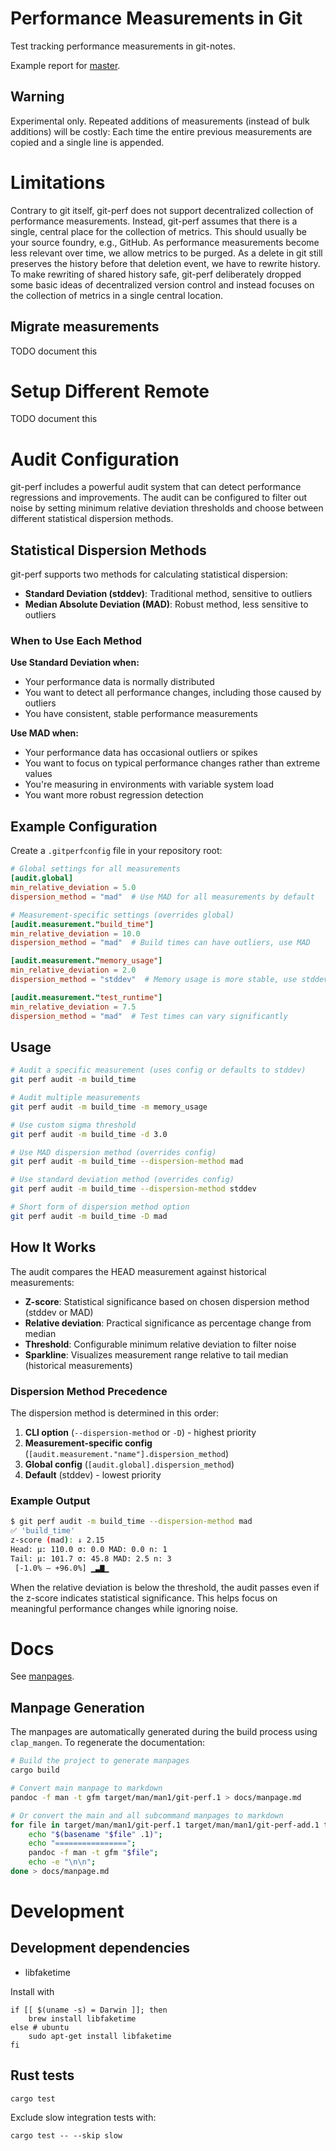 # Performance Measurements in Git

Test tracking performance measurements in git-notes.

Example report for [master](https://kaihowl.github.io/git-perf/master.html).

## Warning
Experimental only.
Repeated additions of measurements (instead of bulk additions) will be costly:
Each time the entire previous measurements are copied and a single line is
appended.

# Limitations

Contrary to git itself, git-perf does not support decentralized collection of
performance measurements. Instead, git-perf assumes that there is a single,
central place for the collection of metrics. This should usually be your source
foundry, e.g., GitHub. As performance measurements become less relevant over
time, we allow metrics to be purged. As a delete in git still preserves the
history before that deletion event, we have to rewrite history. To make
rewriting of shared history safe, git-perf deliberately dropped some basic
ideas of decentralized version control and instead focuses on the collection of
metrics in a single central location.

## Migrate measurements
TODO document this

# Setup Different Remote
TODO document this

# Audit Configuration

git-perf includes a powerful audit system that can detect performance regressions
and improvements. The audit can be configured to filter out noise by setting
minimum relative deviation thresholds and choose between different statistical
dispersion methods.

## Statistical Dispersion Methods

git-perf supports two methods for calculating statistical dispersion:

- **Standard Deviation (stddev)**: Traditional method, sensitive to outliers
- **Median Absolute Deviation (MAD)**: Robust method, less sensitive to outliers

### When to Use Each Method

**Use Standard Deviation when:**
- Your performance data is normally distributed
- You want to detect all performance changes, including those caused by outliers
- You have consistent, stable performance measurements

**Use MAD when:**
- Your performance data has occasional outliers or spikes
- You want to focus on typical performance changes rather than extreme values
- You're measuring in environments with variable system load
- You want more robust regression detection

## Example Configuration

Create a `.gitperfconfig` file in your repository root:

```toml
# Global settings for all measurements
[audit.global]
min_relative_deviation = 5.0
dispersion_method = "mad"  # Use MAD for all measurements by default

# Measurement-specific settings (overrides global)
[audit.measurement."build_time"]
min_relative_deviation = 10.0
dispersion_method = "mad"  # Build times can have outliers, use MAD

[audit.measurement."memory_usage"]
min_relative_deviation = 2.0
dispersion_method = "stddev"  # Memory usage is more stable, use stddev

[audit.measurement."test_runtime"]
min_relative_deviation = 7.5
dispersion_method = "mad"  # Test times can vary significantly
```

## Usage

```bash
# Audit a specific measurement (uses config or defaults to stddev)
git perf audit -m build_time

# Audit multiple measurements
git perf audit -m build_time -m memory_usage

# Use custom sigma threshold
git perf audit -m build_time -d 3.0

# Use MAD dispersion method (overrides config)
git perf audit -m build_time --dispersion-method mad

# Use standard deviation method (overrides config)
git perf audit -m build_time --dispersion-method stddev

# Short form of dispersion method option
git perf audit -m build_time -D mad
```

## How It Works

The audit compares the HEAD measurement against historical measurements:
- **Z-score**: Statistical significance based on chosen dispersion method (stddev or MAD)
- **Relative deviation**: Practical significance as percentage change from median
- **Threshold**: Configurable minimum relative deviation to filter noise
- **Sparkline**: Visualizes measurement range relative to tail median (historical measurements)

### Dispersion Method Precedence

The dispersion method is determined in this order:
1. **CLI option** (`--dispersion-method` or `-D`) - highest priority
2. **Measurement-specific config** (`[audit.measurement."name"].dispersion_method`)
3. **Global config** (`[audit.global].dispersion_method`)
4. **Default** (stddev) - lowest priority

### Example Output

```bash
$ git perf audit -m build_time --dispersion-method mad
✅ 'build_time'
z-score (mad): ↓ 2.15
Head: μ: 110.0 σ: 0.0 MAD: 0.0 n: 1
Tail: μ: 101.7 σ: 45.8 MAD: 2.5 n: 3
 [-1.0% – +96.0%] ▁▃▇▁
```

When the relative deviation is below the threshold, the audit passes even if
the z-score indicates statistical significance. This helps focus on meaningful
performance changes while ignoring noise.

# Docs

See [manpages](./docs/manpage.md).

## Manpage Generation

The manpages are automatically generated during the build process using `clap_mangen`. To regenerate the documentation:

```bash
# Build the project to generate manpages
cargo build

# Convert main manpage to markdown
pandoc -f man -t gfm target/man/man1/git-perf.1 > docs/manpage.md

# Or convert the main and all subcommand manpages to markdown
for file in target/man/man1/git-perf.1 target/man/man1/git-perf-add.1 target/man/man1/git-perf-audit.1 target/man/man1/git-perf-bump-epoch.1 target/man/man1/git-perf-measure.1 target/man/man1/git-perf-prune.1 target/man/man1/git-perf-pull.1 target/man/man1/git-perf-push.1 target/man/man1/git-perf-remove.1 target/man/man1/git-perf-report.1; do
    echo "$(basename "$file" .1)";
    echo "================";
    pandoc -f man -t gfm "$file";
    echo -e "\n\n";
done > docs/manpage.md
```

# Development

## Development dependencies

- libfaketime

Install with 
```
if [[ $(uname -s) = Darwin ]]; then
    brew install libfaketime
else # ubuntu
    sudo apt-get install libfaketime
fi
```

## Rust tests
```
cargo test
```

Exclude slow integration tests with:
```
cargo test -- --skip slow
```
